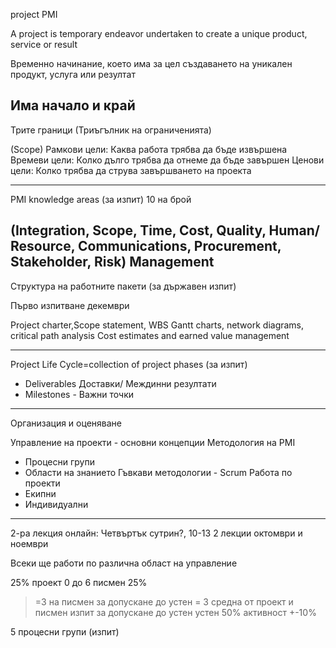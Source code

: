 project PMI

A project is temporary endeavor undertaken to create a unique product, service or result

Временно начинание, което има за цел създаването на уникален продукт, услуга или резултат

Има начало и край
---
Трите граници (Триъгълник на ограниченията)

(Scope) Рамкови цели: Каква работа трябва да бъде извършена
Времеви цели: Колко дълго трябва да отнеме да бъде завършен
Ценови цели: Колко трябва да струва завършването на проекта

---
PMI knowledge areas (за изпит) 10 на брой
 
(Integration, Scope, Time, Cost, Quality, Human/ Resource, Communications, Procurement, Stakeholder, Risk) Management
---
Структура на работните пакети (за държавен изпит)

Първо изпитване декември

Project charter,Scope statement, WBS
Gantt charts, network diagrams, critical path analysis
Cost estimates and earned value management

--- 
Project Life Cycle=collection of project phases (за изпит)

- Deliverables Доставки/ Междинни резултати
- Milestones - Важни точки

---
Организация и оценяване

Управление на проекти - основни концепции
Методология на PMI 
- Процесни групи
- Области на знанието
Гъвкави методологии - Scrum
Работа по проекти
- Екипни
- Индивидуални


---
2-ра лекция онлайн: Четвъртък сутрин?, 10-13
2 лекции октомври и ноември

Всеки ще работи по различна област на управление

25% проект 0 до 6
писмен 25% 
>=3 на писмен за допускане до устен
>= 3 средна от проект и писмен изпит за допускане до устен
устен 50%
активност +-10%

5 процесни групи (изпит)